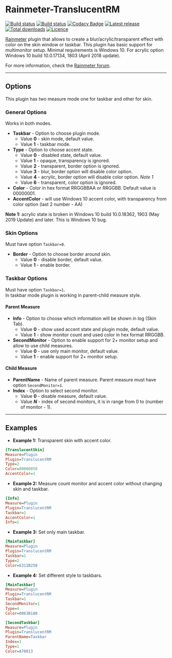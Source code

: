 # Rainmeter-TranslucentRM 
[![Build status](https://img.shields.io/github/workflow/status/ozone10/Rainmeter-TranslucentRM/Build/master?logo=Github)](https://github.com/ozone10/Rainmeter-TranslucentRM)
[![Build status](https://img.shields.io/appveyor/ci/ozone10/Rainmeter-TranslucentRM/master?logo=Appveyor)](https://ci.appveyor.com/project/ozone10/rainmeter-translucentrm)
[![Codacy Badge](https://img.shields.io/codacy/grade/d6ef2575cd244ad3b3b2dff4c9de3499?logo=Codacy)](https://www.codacy.com/manual/ozone10/Rainmeter-TranslucentRM?utm_source=github.com&amp;utm_medium=referral&amp;utm_content=ozone10/Rainmeter-TranslucentRM&amp;utm_campaign=Badge_Grade)
[![Latest release](https://img.shields.io/github/v/release/ozone10/Rainmeter-TranslucentRM?include_prereleases)](https://github.com/ozone10/Rainmeter-TranslucentRM/releases/latest)
[![Total downloads](https://img.shields.io/github/downloads/ozone10/Rainmeter-TranslucentRM/total.svg)](https://github.com/ozone10/Rainmeter-TranslucentRM/releases)
[![Licence](https://img.shields.io/github/license/ozone10/Rainmeter-TranslucentRM?color=9cf)](https://www.gnu.org/licenses/gpl-3.0.en.html)

[Rainmeter](https://www.rainmeter.net) plugin that allows to create a blur/acrylic/transparent effect with color on the skin window or taskbar. This plugin has basic support for multimonitor setup. Minimal requirements is Windows 10. For acrylic option Windows 10 build 10.0.17134, 1803 (April 2018 update).

For more information, check the [Rainmeter forum](https://forum.rainmeter.net/viewtopic.php?f=128&p=165921).

---  
## Options
This plugin has two measure mode one for taskbar and other for skin.

### General Options
Works in both modes.

* **Taskbar** - Option to choose plugin mode.
  + Value **0** - skin mode, default value.
  + Value **1** - taskbar mode.  
* **Type** - Option to choose accent state.
  + Value **0** - disabled state, default value.
  + Value **1** - opaque, transparency is ignored.
  + Value **2** - transparent, border option is ignored.
  + Value **3** - blur, border option will disable color option.
  + Value **4** - acrylic, border option will disable color option. *Note 1*
  + Value **6** - transparent, color option is ignored.  
* **Color** - Color in hex format RRGGBBAA or RRGGBB. Default value is 00000001.
* **AccentColor** - will use Windows 10 accent color, with transparency from color option (last 2 number - AA)

**Note 1:** acrylic state is broken in Windows 10 build 10.0.18362, 1903 (May 2019 Update) and later. This is Windows 10 bug.

### Skin Options
Must have option `Taskbar=0`.

* **Border** - Option to choose border around skin.
  + Value **0** - disable border, default value.
  + Value **1** - enable border.

### Taskbar Options
Must have option `Taskbar=1`.  
In taskbar mode plugin is working in parent-child measure style.

#### Parent Measure
* **Info** - Option to choose which information will be shown in log (Skin Tab).
  + Value **0** - show used accent state and plugin mode, default value.
  + Value **1** - show monitor count and used color in hex format RRGGBB.
* **SecondMonitor** - Option to enable support for 2+ monitor setup and allow to use child measures.
  + Value **0** - use only main monitor, default value.
  + Value **1** - enable support for 2+ monitor setup.

#### Child Measure
* **ParentName** - Name of parent measure. Parent measure must have option `SecondMonitor=1`.
* **Index** - Option to select second monitor.
  + Value **0** - disable measure, default value.
  + Value ***N*** - index of second monitors, it is in range from 0 to (number of monitor - 1).  
---
## Examples
*   **Example 1:**
Transparent skin with accent color.

```ini
[TranslucentSkin]
Measure=Plugin
Plugin=TranslucentRM
Type=2
Color=00000050
AccentColor=1
```

*   **Example 2:**
Measure count monitor and accent color without changing skin and taskbar.

```ini
[Info]
Measure=Plugin
Plugin=TranslucentRM
Taskbar=1
AccentColor=1
Info=1
```

*   **Example 3:**
Set only main taskbar.

```ini
[MainTaskbar]
Measure=Plugin
Plugin=TranslucentRM
Taskbar=1
Type=2
Color=6311B250
```

*   **Example 4:**
Set different style to taskbars.

```ini
[MainTaskbar]
Measure=Plugin
Plugin=TranslucentRM
Taskbar=1
SecondMonitor=1
Type=4
Color=0063B1A0

[SecondTaskbar]
Measure=Plugin
Plugin=TranslucentRM
ParentName=Taskbar
Index=1
Type=1
Color=A70013
```
